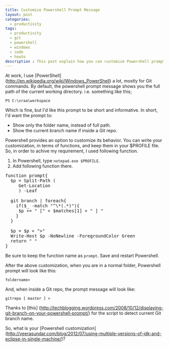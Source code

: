 ```yaml
---
title: Customize Powershell Prompt Message
layout: post
categories:
  - productivity
tags:
  - productivity
  - git
  - powershell
  - windows
  - code
  - howto
description : This post explain how you can customize Powershell prompt to show the current Git branch name.
---
```

At work, I use [PowerShell] (http://en.wikipedia.org/wiki/Windows_PowerShell) a lot, mostly for Git commands. By default, the powershell prompt message shows you the full path of the current working directory. i.e. something like this;
    
    PS C:\vraa\workspace

Which is fine, but I'd like this prompt to be short and informative. In short, I'd want the prompt to:

  *  Show only the folder name, instead of full path.
  *  Show the current branch name if inside a Git repo.

Powershell provides an option to customize its behavior. You can write your customization, in terms of functions, and keep them in your $PROFILE file. So, in order to achive my requirement, I used following function.

  1.  In Powershell, type `notepad.exe $PROFILE`.
  2.  Add following function there.

<pre>
function prompt{
  $p = Split-Path (
     Get-Location
     ) -Leaf
  
  git branch | foreach{
    if($_ -match "^\*(.*)"){
     $p += " [" + $matches[1] + " ] "
    }
  }
  
  $p = $p + ">"
  Write-Host $p -NoNewline -ForegroundColor Green
  return " "
}
</pre>

Be sure to keep the function name as `prompt`. Save and restart Powershell.

After the above customization, when you are in a normal folder, Powershell prompt will look like this:

    foldername>

And, when inside a Git repo, the prompt message will look like:

    gitrepo [ master ] >

Thanks to [this] (http://techblogging.wordpress.com/2008/10/12/displaying-git-branch-on-your-powershell-prompt/) for the script to detect current Git branch name.

So, what is your [Powershell customization] (http://veerasundar.com/blog/2012/07/using-multiple-versions-of-jdk-and-eclipse-in-single-machine/)?
